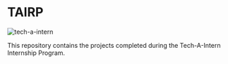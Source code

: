 # TAIRP

![tech-a-intern](https://github.com/aakshay001/TAIRP/assets/72139061/dcac1e69-e144-4516-bc66-4b56208b4089)

This repository contains the projects completed during the Tech-A-Intern Internship Program.
